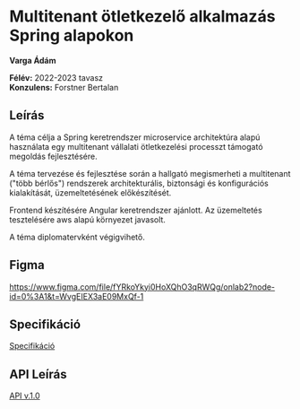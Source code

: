 # Multitenant ötletkezelő alkalmazás Spring alapokon

**Varga Ádám** <br>

**Félév:** 2022-2023 tavasz <br>
**Konzulens:** Forstner Bertalan

## Leírás

A téma célja a Spring keretrendszer microservice architektúra alapú használata egy multitenant vállalati ötletkezelési processzt támogató megoldás fejlesztésére.

A téma tervezése és fejlesztése során a hallgató megismerheti a multitenant ("több bérlős") rendszerek architekturális, biztonsági és konfigurációs kialakítását, üzemeltetésének előkészítését.

Frontend készítésére Angular keretrendszer ajánlott. Az üzemeltetés tesztelésére aws alapú környezet javasolt.

A téma diplomatervként végigvihető.

## Figma

https://www.figma.com/file/fYRkoYkyi0HoXQhO3qRWQg/onlab2?node-id=0%3A1&t=WvgEIEX3aE09MxQf-1

## Specifikáció

[Specifikáció](./documentation/specification.md)

## API Leírás

[API v.1.0](./documentation/api.md)

